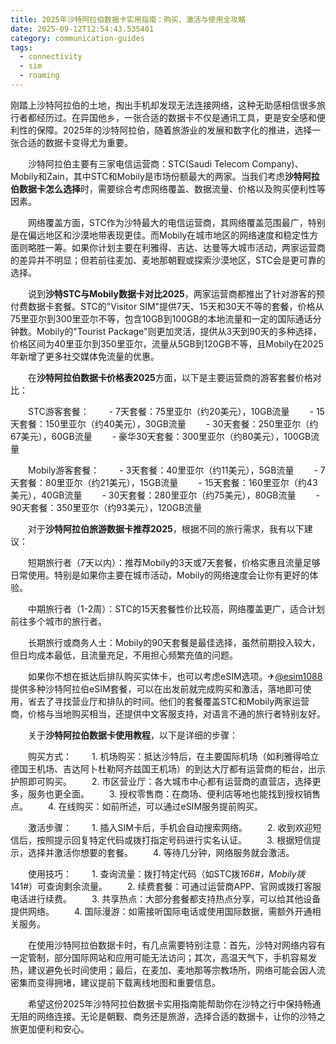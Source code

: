 ```yaml
---
title: 2025年沙特阿拉伯数据卡实用指南：购买、激活与使用全攻略
date: 2025-09-12T12:54:43.535401
category: communication-guides
tags:
  - connectivity
  - sim
  - roaming
---
```


刚踏上沙特阿拉伯的土地，掏出手机却发现无法连接网络，这种无助感相信很多旅行者都经历过。在异国他乡，一张合适的数据卡不仅是通讯工具，更是安全感和便利性的保障。2025年的沙特阿拉伯，随着旅游业的发展和数字化的推进，选择一张合适的数据卡变得尤为重要。

　　沙特阿拉伯主要有三家电信运营商：STC(Saudi Telecom Company)、Mobily和Zain，其中STC和Mobily是市场份额最大的两家。当我们考虑**沙特阿拉伯数据卡怎么选择**时，需要综合考虑网络覆盖、数据流量、价格以及购买便利性等因素。

　　网络覆盖方面，STC作为沙特最大的电信运营商，其网络覆盖范围最广，特别是在偏远地区和沙漠地带表现更佳。而Mobily在城市地区的网络速度和稳定性方面则略胜一筹。如果你计划主要在利雅得、吉达、达曼等大城市活动，两家运营商的差异并不明显；但若前往麦加、麦地那朝觐或探索沙漠地区，STC会是更可靠的选择。

　　说到**沙特STC与Mobily数据卡对比2025**，两家运营商都推出了针对游客的预付费数据卡套餐。STC的"Visitor SIM"提供7天、15天和30天不等的套餐，价格从75里亚尔到300里亚尔不等，包含10GB到100GB的本地流量和一定的国际通话分钟数。Mobily的"Tourist Package"则更加灵活，提供从3天到90天的多种选择，价格区间为40里亚尔到350里亚尔，流量从5GB到120GB不等，且Mobily在2025年新增了更多社交媒体免流量的优惠。

　　在**沙特阿拉伯数据卡价格表2025**方面，以下是主要运营商的游客套餐价格对比：

　　STC游客套餐：
　　- 7天套餐：75里亚尔（约20美元），10GB流量
　　- 15天套餐：150里亚尔（约40美元），30GB流量
　　- 30天套餐：250里亚尔（约67美元），60GB流量
　　- 豪华30天套餐：300里亚尔（约80美元），100GB流量

　　Mobily游客套餐：
　　- 3天套餐：40里亚尔（约11美元），5GB流量
　　- 7天套餐：80里亚尔（约21美元），15GB流量
　　- 15天套餐：160里亚尔（约43美元），40GB流量
　　- 30天套餐：280里亚尔（约75美元），80GB流量
　　- 90天套餐：350里亚尔（约93美元），120GB流量

　　对于**沙特阿拉伯旅游数据卡推荐2025**，根据不同的旅行需求，我有以下建议：

　　短期旅行者（7天以内）：推荐Mobily的3天或7天套餐，价格实惠且流量足够日常使用。特别是如果你主要在城市活动，Mobily的网络速度会让你有更好的体验。

　　中期旅行者（1-2周）：STC的15天套餐性价比较高，网络覆盖更广，适合计划前往多个城市的旅行者。

　　长期旅行或商务人士：Mobily的90天套餐是最佳选择，虽然前期投入较大，但日均成本最低，且流量充足，不用担心频繁充值的问题。

　　如果你不想在抵达后排队购买实体卡，也可以考虑eSIM选项。✈[@esim1088](https://t.me/s/esim1088)提供多种沙特阿拉伯eSIM套餐，可以在出发前就完成购买和激活，落地即可使用，省去了寻找营业厅和排队的时间。他们的套餐覆盖STC和Mobily两家运营商，价格与当地购买相当，还提供中文客服支持，对语言不通的旅行者特别友好。

　　关于**沙特阿拉伯数据卡使用教程**，以下是详细的步骤：

　　购买方式：
　　1. 机场购买：抵达沙特后，在主要国际机场（如利雅得哈立德国王机场、吉达阿卜杜勒阿齐兹国王机场）的到达大厅都有运营商的柜台，出示护照即可购买。
　　2. 市区营业厅：各大城市中心都有运营商的直营店，选择更多，服务也更全面。
　　3. 授权零售商：在商场、便利店等地也能找到授权销售点。
　　4. 在线购买：如前所述，可以通过eSIM服务提前购买。

　　激活步骤：
　　1. 插入SIM卡后，手机会自动搜索网络。
　　2. 收到欢迎短信后，按照提示回复特定代码或拨打指定号码进行实名认证。
　　3. 根据短信提示，选择并激活你想要的套餐。
　　4. 等待几分钟，网络服务就会激活。

　　使用技巧：
　　1. 查询流量：拨打特定代码（如STC拨*166#，Mobily拨*141#）可查询剩余流量。
　　2. 续费套餐：可通过运营商APP、官网或拨打客服电话进行续费。
　　3. 共享热点：大部分套餐都支持热点分享，可以给其他设备提供网络。
　　4. 国际漫游：如需接听国际电话或使用国际数据，需额外开通相关服务。

　　在使用沙特阿拉伯数据卡时，有几点需要特别注意：首先，沙特对网络内容有一定管制，部分国际网站和应用可能无法访问；其次，高温天气下，手机容易发热，建议避免长时间使用；最后，在麦加、麦地那等宗教场所，网络可能会因人流密集而变得拥堵，建议提前下载离线地图和重要信息。

　　希望这份2025年沙特阿拉伯数据卡实用指南能帮助你在沙特之行中保持畅通无阻的网络连接。无论是朝觐、商务还是旅游，选择合适的数据卡，让你的沙特之旅更加便利和安心。